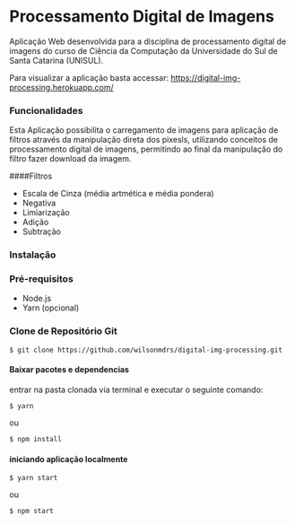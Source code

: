 # Processamento Digital de Imagens

Aplicação Web desenvolvida para a disciplina de processamento digital de imagens do curso de Ciência da Computação da Universidade do Sul de Santa Catarina (UNISUL).

Para visualizar a aplicação basta accessar: https://digital-img-processing.herokuapp.com/ 
### Funcionalidades

Esta Aplicação possibilita o carregamento de imagens para aplicação
de filtros através da manipulação direta dos pixesls, utilizando conceitos
de processamento digital de imagens, permitindo ao final da manipulação do filtro
fazer download da imagem.

####Filtros
 - Escala de Cinza (média artmética e média pondera)
 - Negativa
 - Limiarização
 - Adição
 - Subtração

### Instalação

### Pré-requisitos
* Node.js
* Yarn (opcional)

### Clone de Repositório Git
    $ git clone https://github.com/wilsonmdrs/digital-img-processing.git

#### Baixar pacotes e dependencias
entrar na pasta clonada via terminal e executar o seguinte comando:

    $ yarn
    
ou 

    $ npm install
    
#### iniciando aplicação localmente
    $ yarn start
ou

    $ npm start